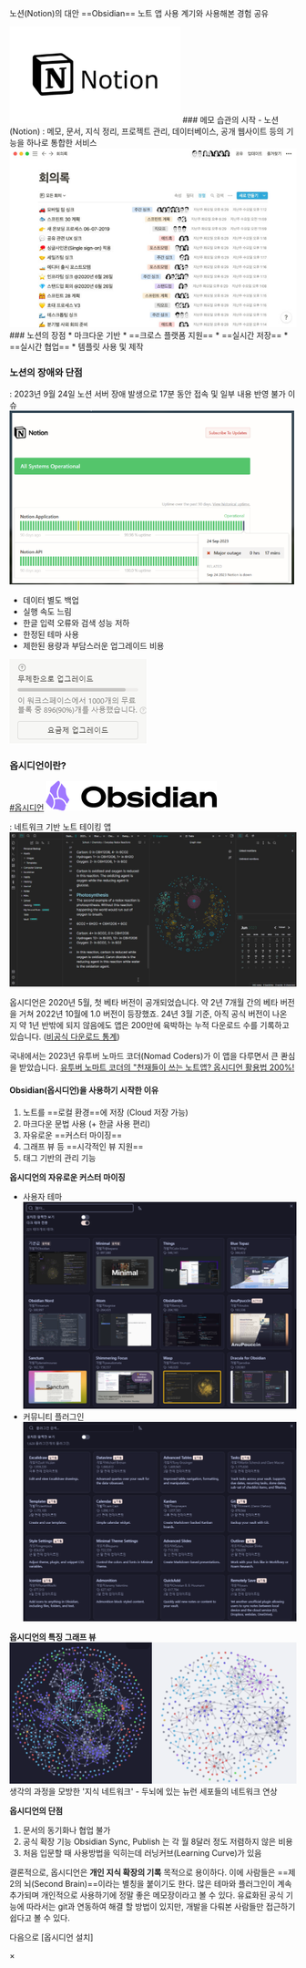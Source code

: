 

노션(Notion)의 대안 ==Obsidian== 노트 앱 사용 계기와 사용해본 경험 공유

<img src="/assets/img/Obsidian/Pasted image 20240422141237.png" width="300">
### 메모 습관의 시작 - 노션(Notion)
: 메모, 문서, 지식 정리, 프로젝트 관리, 데이터베이스, 공개 웹사이트 등의 기능을 하나로 통합한 서비스

<img class="img" src="/assets/img/Obsidian/Pasted image 20240422172759.png">
### 노션의 장점
* 마크다운 기반
* ==크로스 플랫폼 지원==
* ==실시간 저장==
* ==실시간 협업==
* 템플릿 사용 및 제작


### 노션의 장애와 단점
: 2023년 9월 24일 노션 서버 장애 발생으로 17분 동안 접속 및 일부 내용 반영 불가 이슈
<img class="img" src="/assets/img/Obsidian/Pasted image 20240422173033.png" width="500">

* 데이터 별도 백업
* 실행 속도 느림
* 한글 입력 오류와 검색 성능 저하
* 한정된 테마 사용
* 제한된 용량과 부담스러운 업그레이드 비용
 
<img class="img" src="/assets/img/Obsidian/Pasted image 20240422174051.png">


### 옵시디언이란?
[#옵시디언]([Obisidian])
<img src="/assets/img/Obsidian/Pasted image 20240422141207.png">

: 네트워크 기반 노트 테이킹 앱
<img class="img" src="/assets/img/Obsidian/Pasted image 20240423090255.png">

옵시디언은 2020년 5월, 첫 베타 버전이 공개되었습니다. 약 2년 7개월 간의 베타 버전을 거쳐 2022년 10월에 1.0 버전이 등장했죠. 24년 3월 기준, 아직 공식 버전이 나온 지 약 1년 반밖에 되지 않음에도 앱은 200만에 육박하는 누적 다운로드 수를 기록하고 있습니다. ([비공식 다운로드 통계](https://www.moritzjung.dev/obsidian-stats/releasestats/downloads/))

국내에서는 2023년 유투버 노마드 코더(Nomad Coders)가 이 앱을 다루면서 큰 콴심을 받았습니다.
[유투버 노마트 코더의 "천재들이 쓰는 노트앱? 옵시디언 활용법 200%!](https://youtu.be/h6rxKbbgI28)
#### Obsidian(옵시디언)을 사용하기 시작한 이유
1. 노트를 ==로컬 환경==에 저장 (Cloud 저장 가능)
2. 마크다운 문법 사용 (+ 한글 사용 편리)
3. 자유로운 ==커스터 마이징==
4. 그래프 뷰 등 ==시각적인 뷰 지원==
5. 태그 기반의 관리 기능

**옵시디언의 자유로운 커스터 마이징**
* 사용자 테마
  <img class="img" src="/assets/img/Obsidian/Pasted image 20240425155238.png">
* 커뮤니티 플러그인
  <img class="img" src="/assets/img/Obsidian/Pasted image 20240425155051.png">

**옵시디언의 특징 그래프 뷰**
<img class="img" src="/assets/img/Obsidian/Pasted image 20240425155750.png">
생각의 과정을 모방한 '지식 네트워크' - 두뇌에 있는 뉴런 세포들의 네트워크 연상

**옵시디언의 단점**
1. 문서의 동기화나 협업 불가
2. 공식 확장 기능 Obsidian Sync, Publish 는 각 월 8달러 정도 저렴하지 않은 비용
3. 처음 입문할 때 사용방법을 익히는데 러닝커브(Learning Curve)가 있음

결론적으로, 옵시디언은 **개인 지식 확장의 기록** 목적으로 용이하다. 이에 사람들은 ==제 2의 뇌(Second Brain)==이라는 별칭을 붙이기도 한다. 많은 테마와 플러그인이 계속 추가되며 개인적으로 사용하기에 정말 좋은 메모장이라고 볼 수 있다. 유료화된 공식 기능에 따라서는 git과 연동하여 해결 할 방법이 있지만, 개발을 다뤄본 사람들만 접근하기 쉽다고 볼 수 있다.

다음으로 [옵시디언 설치]

<div class="modal">
  <span class="close">&times;</span>
  <img class="modal_content">
</div>
